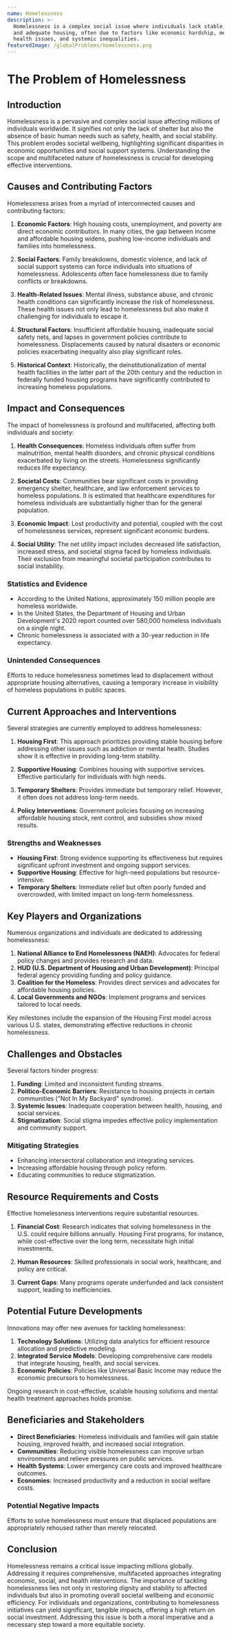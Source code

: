 ```yaml
---
name: Homelessness
description: >-
  Homelessness is a complex social issue where individuals lack stable, safe,
  and adequate housing, often due to factors like economic hardship, mental
  health issues, and systemic inequalities.
featuredImage: /globalProblems/homelessness.png
---
```

# The Problem of Homelessness

## Introduction

Homelessness is a pervasive and complex social issue affecting millions of individuals worldwide. It signifies not only the lack of shelter but also the absence of basic human needs such as safety, health, and social stability. This problem erodes societal wellbeing, highlighting significant disparities in economic opportunities and social support systems. Understanding the scope and multifaceted nature of homelessness is crucial for developing effective interventions.

## Causes and Contributing Factors

Homelessness arises from a myriad of interconnected causes and contributing factors:

1. **Economic Factors**: High housing costs, unemployment, and poverty are direct economic contributors. In many cities, the gap between income and affordable housing widens, pushing low-income individuals and families into homelessness.

2. **Social Factors**: Family breakdowns, domestic violence, and lack of social support systems can force individuals into situations of homelessness. Adolescents often face homelessness due to family conflicts or breakdowns.

3. **Health-Related Issues**: Mental illness, substance abuse, and chronic health conditions can significantly increase the risk of homelessness. These health issues not only lead to homelessness but also make it challenging for individuals to escape it.

4. **Structural Factors**: Insufficient affordable housing, inadequate social safety nets, and lapses in government policies contribute to homelessness. Displacements caused by natural disasters or economic policies exacerbating inequality also play significant roles.

5. **Historical Context**: Historically, the deinstitutionalization of mental health facilities in the latter part of the 20th century and the reduction in federally funded housing programs have significantly contributed to increasing homeless populations.

## Impact and Consequences

The impact of homelessness is profound and multifaceted, affecting both individuals and society:

1. **Health Consequences**: Homeless individuals often suffer from malnutrition, mental health disorders, and chronic physical conditions exacerbated by living on the streets. Homelessness significantly reduces life expectancy.

2. **Societal Costs**: Communities bear significant costs in providing emergency shelter, healthcare, and law enforcement services to homeless populations. It is estimated that healthcare expenditures for homeless individuals are substantially higher than for the general population.

3. **Economic Impact**: Lost productivity and potential, coupled with the cost of homelessness services, represent significant economic burdens. 

4. **Social Utility**: The net utility impact includes decreased life satisfaction, increased stress, and societal stigma faced by homeless individuals. Their exclusion from meaningful societal participation contributes to social instability.

### Statistics and Evidence

- According to the United Nations, approximately 150 million people are homeless worldwide.
- In the United States, the Department of Housing and Urban Development's 2020 report counted over 580,000 homeless individuals on a single night.
- Chronic homelessness is associated with a 30-year reduction in life expectancy.

### Unintended Consequences

Efforts to reduce homelessness sometimes lead to displacement without appropriate housing alternatives, causing a temporary increase in visibility of homeless populations in public spaces.

## Current Approaches and Interventions

Several strategies are currently employed to address homelessness:

1. **Housing First**: This approach prioritizes providing stable housing before addressing other issues such as addiction or mental health. Studies show it is effective in providing long-term stability.

2. **Supportive Housing**: Combines housing with supportive services. Effective particularly for individuals with high needs.

3. **Temporary Shelters**: Provides immediate but temporary relief. However, it often does not address long-term needs.

4. **Policy Interventions**: Government policies focusing on increasing affordable housing stock, rent control, and subsidies show mixed results.

### Strengths and Weaknesses

- **Housing First**: Strong evidence supporting its effectiveness but requires significant upfront investment and ongoing support services.
- **Supportive Housing**: Effective for high-need populations but resource-intensive.
- **Temporary Shelters**: Immediate relief but often poorly funded and overcrowded, with limited impact on long-term homelessness.

## Key Players and Organizations

Numerous organizations and individuals are dedicated to addressing homelessness:

1. **National Alliance to End Homelessness (NAEH)**: Advocates for federal policy changes and provides research and data.
2. **HUD (U.S. Department of Housing and Urban Development)**: Principal federal agency providing funding and policy guidance.
3. **Coalition for the Homeless**: Provides direct services and advocates for affordable housing policies.
4. **Local Governments and NGOs**: Implement programs and services tailored to local needs. 

Key milestones include the expansion of the Housing First model across various U.S. states, demonstrating effective reductions in chronic homelessness.

## Challenges and Obstacles

Several factors hinder progress:

1. **Funding**: Limited and inconsistent funding streams.
2. **Politico-Economic Barriers**: Resistance to housing projects in certain communities ("Not In My Backyard" syndrome).
3. **Systemic Issues**: Inadequate cooperation between health, housing, and social services.
4. **Stigmatization**: Social stigma impedes effective policy implementation and community support.

### Mitigating Strategies

- Enhancing intersectoral collaboration and integrating services.
- Increasing affordable housing through policy reform.
- Educating communities to reduce stigmatization.

## Resource Requirements and Costs

Effective homelessness interventions require substantial resources. 

1. **Financial Cost**: Research indicates that solving homelessness in the U.S. could require billions annually. Housing First programs, for instance, while cost-effective over the long term, necessitate high initial investments.
 
2. **Human Resources**: Skilled professionals in social work, healthcare, and policy are critical.
 
3. **Current Gaps**: Many programs operate underfunded and lack consistent support, leading to inefficiencies.

## Potential Future Developments

Innovations may offer new avenues for tackling homelessness:

1. **Technology Solutions**: Utilizing data analytics for efficient resource allocation and predictive modeling.
2. **Integrated Service Models**: Developing comprehensive care models that integrate housing, health, and social services.
3. **Economic Policies**: Policies like Universal Basic Income may reduce the economic precursors to homelessness.

Ongoing research in cost-effective, scalable housing solutions and mental health treatment approaches holds promise.

## Beneficiaries and Stakeholders

- **Direct Beneficiaries**: Homeless individuals and families will gain stable housing, improved health, and increased social integration.
- **Communities**: Reducing visible homelessness can improve urban environments and relieve pressures on public services.
- **Health Systems**: Lower emergency care costs and improved healthcare outcomes.
- **Economies**: Increased productivity and a reduction in social welfare costs.

### Potential Negative Impacts

Efforts to solve homelessness must ensure that displaced populations are appropriately rehoused rather than merely relocated.

## Conclusion

Homelessness remains a critical issue impacting millions globally. Addressing it requires comprehensive, multifaceted approaches integrating economic, social, and health interventions. The importance of tackling homelessness lies not only in restoring dignity and stability to affected individuals but also in promoting overall societal wellbeing and economic efficiency. For individuals and organizations, contributing to homelessness initiatives can yield significant, tangible impacts, offering a high return on social investment. Addressing this issue is both a moral imperative and a necessary step toward a more equitable society.
